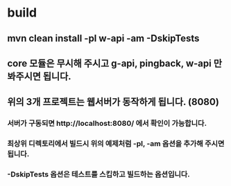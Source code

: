 # build

## mvn clean install -pl w-api -am -DskipTests

## core 모듈은 무시해 주시고 g-api, pingback, w-api 만 봐주시면 됩니다.
## 위의 3개 프로젝트는 웹서버가 동작하게 됩니다. (8080)
### 서버가 구동되면 http://localhost:8080/ 에서 확인이 가능합니다. 


### 최상위 디렉토리에서 빌드시 위의 예제처럼 -pl, -am 옵션을 추가해 주시면 됩니다.
### -DskipTests 옵션은 테스트를 스킵하고 빌드하는 옵션입니다.



